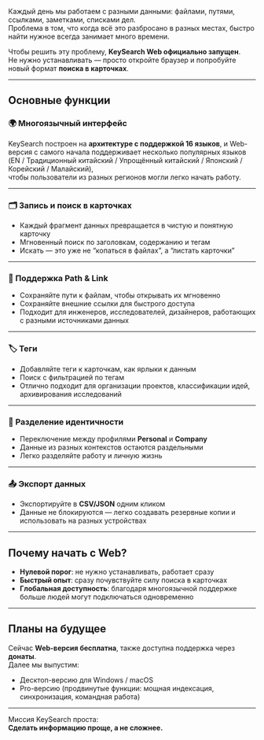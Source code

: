 
Каждый день мы работаем с разными данными: файлами, путями, ссылками, заметками, списками дел.  
Проблема в том, что когда всё это разбросано в разных местах, быстро найти нужное всегда занимает много времени.  

Чтобы решить эту проблему, **KeySearch Web официально запущен**.  
Не нужно устанавливать — просто откройте браузер и попробуйте новый формат **поиска в карточках**.  

---

## Основные функции

### 🌍 Многоязычный интерфейс
KeySearch построен на **архитектуре с поддержкой 16 языков**, и Web-версия с самого начала поддерживает несколько популярных языков (EN / Традиционный китайский / Упрощённый китайский / Японский / Корейский / Малайский),  
чтобы пользователи из разных регионов могли легко начать работу.  

---

### 🗂️ Запись и поиск в карточках
- Каждый фрагмент данных превращается в чистую и понятную карточку  
- Мгновенный поиск по заголовкам, содержанию и тегам  
- Искать — это уже не “копаться в файлах”, а “листать карточки”  

---

### 🔗 Поддержка Path & Link
- Сохраняйте пути к файлам, чтобы открывать их мгновенно  
- Сохраняйте внешние ссылки для быстрого доступа  
- Подходит для инженеров, исследователей, дизайнеров, работающих с разными источниками данных  

---

### 🏷️ Теги
- Добавляйте теги к карточкам, как ярлыки к данным  
- Поиск с фильтрацией по тегам  
- Отлично подходит для организации проектов, классификации идей, архивирования исследований  

---

### 👤 Разделение идентичности
- Переключение между профилями **Personal** и **Company**  
- Данные из разных контекстов остаются раздельными  
- Легко разделяйте работу и личную жизнь  

---

### 📤 Экспорт данных
- Экспортируйте в **CSV/JSON** одним кликом  
- Данные не блокируются — легко создавать резервные копии и использовать на разных устройствах  

---

## Почему начать с Web?

- **Нулевой порог**: не нужно устанавливать, работает сразу  
- **Быстрый опыт**: сразу почувствуйте силу поиска в карточках  
- **Глобальная доступность**: благодаря многоязычной поддержке больше людей могут подключаться одновременно  

---

## Планы на будущее

Сейчас **Web-версия бесплатна**, также доступна поддержка через **донаты**.  
Далее мы выпустим:  

- Десктоп-версию для Windows / macOS  
- Pro-версию (продвинутые функции: мощная индексация, синхронизация, командная работа)  

---

Миссия KeySearch проста:  
**Сделать информацию проще, а не сложнее.**